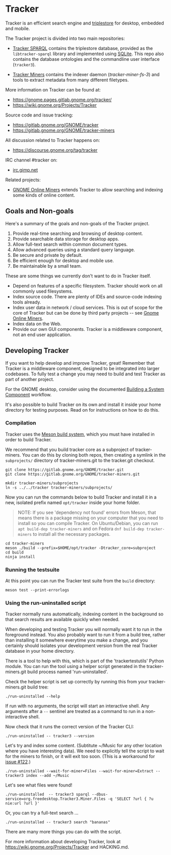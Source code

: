 # Tracker

Tracker is an efficient search engine and
[triplestore](https://en.wikipedia.org/wiki/Triplestore) for desktop, embedded
and mobile.

The Tracker project is divided into two main repositories:

  * [Tracker SPARQL](https://gitlab.gnome.org/GNOME/tracker) contains the
    triplestore database, provided as the `libtracker-sparql` library
    and implemented using [SQLite](http://sqlite.org/). This repo also contains
    the database ontologies and the commandline user interface (`tracker3`).

  * [Tracker Miners](https://gitlab.gnome.org/GNOME/tracker-miners) contains
    the indexer daemon (*tracker-miner-fs-3*) and tools to extract metadata
    from many different filetypes.

More information on Tracker can be found at:

  * <https://gnome.pages.gitlab.gnome.org/tracker/>
  * <https://wiki.gnome.org/Projects/Tracker>

Source code and issue tracking:

  * <https://gitlab.gnome.org/GNOME/tracker>
  * <https://gitlab.gnome.org/GNOME/tracker-miners>

All discussion related to Tracker happens on:

  * <https://discourse.gnome.org/tag/tracker>

IRC channel #tracker on:

  * [irc.gimp.net](irc://irc.gimp.net)

Related projects:

  * [GNOME Online Miners](https://gitlab.gnome.org/GNOME/gnome-online-miners/)
    extends Tracker to allow searching and indexing some kinds of online
    content.

## Goals and Non-goals

Here's a summary of the goals and non-goals of the Tracker project.

 1. Provide real-time searching and browsing of desktop content.
 2. Provide searchable data storage for desktop apps.
 3. Allow full-text search within common document types.
 4. Allow advanced queries using a standard query language.
 5. Be secure and private by default.
 6. Be efficient enough for desktop and mobile use.
 7. Be maintainable by a small team.

These are some things we currently don't want to do in Tracker itself.

 * Depend on features of a specific filesystem. Tracker should work on
   all commonly used filesystems.
 * Index source code. There are plenty of IDEs and source-code indexing tools already.
 * Index user data in network / cloud services. This is out of scope for the core of
   Tracker but can be done by third party projects -- see
   [Gnome Online Miners](https://wiki.gnome.org/Projects/GnomeOnlineMiners).
 * Index data on the Web.
 * Provide our own GUI components. Tracker is a middleware component, not an end user
   application.

## Developing Tracker

If you want to help develop and improve Tracker, great! Remember that Tracker
is a middleware component, designed to be integrated into larger codebases. To
fully test a change you may need to build and test Tracker as part of another
project.

For the GNOME desktop, consider using the documented [Building a System
Component](https://wiki.gnome.org/Newcomers/BuildSystemComponent) workflow.

It's also possible to build Tracker on its own and install it inside your home
directory for testing purposes.  Read on for instructions on how to do this.

### Compilation

Tracker uses the [Meson build system](http://mesonbuild.com), which you must
have installed in order to build Tracker.

We recommend that you build tracker core as a subproject of tracker-miners.
You can do this by cloning both repos, then creating a symlink in the
`subprojects/` directory of tracker-miners.git to the tracker.git checkout.

    git clone https://gitlab.gnome.org/GNOME/tracker.git
    git clone https://gitlab.gnome.org/GNOME/tracker-miners.git

    mkdir tracker-miners/subprojects
    ln -s ../../tracker tracker-miners/subprojects/

Now you can run the commands below to build Tracker and install it in a
new, isolated prefix named `opt/tracker` inside your home folder.

> NOTE: If you see 'dependency not found' errors from Meson, that means there
> is a package missing on your computer that you need to install so you can
> compile Tracker. On Ubuntu/Debian, you can run `apt build-dep tracker-miners`
> and on Fedora `dnf build-dep tracker-miners` to install all the necessary
> packages.

    cd tracker-miners
    meson ./build --prefix=$HOME/opt/tracker -Dtracker_core=subproject
    cd build
    ninja install

### Running the testsuite

At this point you can run the Tracker test suite from the `build` directory:

    meson test --print-errorlogs

### Using the run-uninstalled script

Tracker normally runs automatically, indexing content in the background so that
search results are available quickly when needed.

When developing and testing Tracker you will normally want it to run in the
foreground instead. You also probably want to run it from a build tree, rather
than installing it somewhere everytime you make a change, and you certainly
should isolates your development version from the real Tracker database in your
home directory.

There is a tool to help with this, which is part of the 'trackertestutils'
Python module.  You can run the tool using a helper script generated in the
tracker-miners.git build process named 'run-uninstalled'.

Check the helper script is set up correctly by running this from your
tracker-miners.git build tree:

    ./run-uninstalled --help

If run with no arguments, the script will start an interactive shell. Any
arguments after a `--` sentinel are treated as a command to run in a non-interactive
shell.

Now check that it runs the correct version of the Tracker CLI:

    ./run-uninstalled -- tracker3 --version

Let's try and index some content. (Subtitute ~/Music for any other location
where you have interesting data). We need to explicitly tell the script to wait
for the miners to finish, or it will exit too soon. (This is a workaround for
[issue #122](https://gitlab.gnome.org/GNOME/tracker/issues/122).)

    ./run-uninstalled --wait-for-miner=Files --wait-for-miner=Extract -- tracker3 index --add ~/Music

Let's see what files were found!

    ./run-uninstalled  -- tracker3 sparql --dbus-service=org.freedesktop.Tracker3.Miner.Files -q 'SELECT ?url { ?u nie:url ?url }'

Or, you can try a full-text search ...

    ./run-uninstalled -- tracker3 search "bananas"

There are many more things you can do with the script.

For more information about developing Tracker, look at
https://wiki.gnome.org/Projects/Tracker and HACKING.md.
